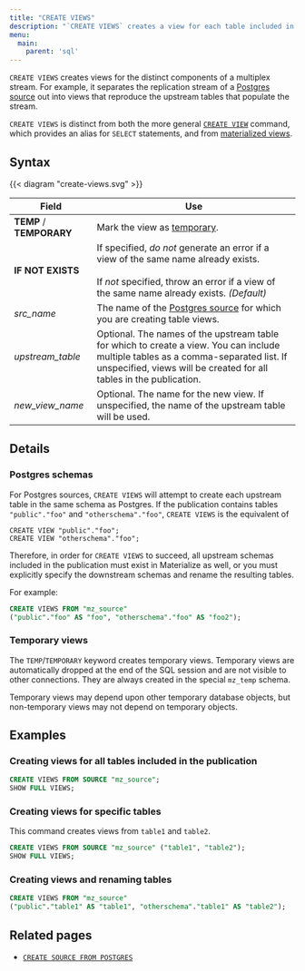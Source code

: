 ```yaml
---
title: "CREATE VIEWS"
description: "`CREATE VIEWS` creates a view for each table included in the replication stream of a Postgres source."
menu:
  main:
    parent: 'sql'
---
```


`CREATE VIEWS` creates views for the distinct components of a multiplex stream. For example, it separates the replication stream of a [Postgres source](/sql/create-source/postgres/) out into views that reproduce the upstream tables that populate the stream.

`CREATE VIEWS` is distinct from both the more general [`CREATE VIEW`](/sql/create-view/) command, which provides an alias for `SELECT` statements, and from [materialized views](/sql/create-materialized-view).

## Syntax

{{< diagram "create-views.svg" >}}

Field | Use
------|-----
**TEMP** / **TEMPORARY** | Mark the view as [temporary](#temporary-views).
**IF NOT EXISTS** | If specified, _do not_ generate an error if a view of the same name already exists. <br/><br/>If _not_ specified, throw an error if a view of the same name already exists. _(Default)_
_src_name_ | The name of the [Postgres source](/sql/create-source/postgres) for which you are creating table views.
_upstream_table_  | Optional. The names of the upstream table for which to create a view. You can include multiple tables as a comma-separated list. If unspecified, views will be created for all tables in the publication.
_new_view_name_  | Optional. The name for the new view. If unspecified, the name of the upstream table will be used.

## Details

### Postgres schemas

For Postgres sources, `CREATE VIEWS` will attempt to create each upstream table in the same schema as Postgres. If the publication contains tables` "public"."foo"` and `"otherschema"."foo"`, `CREATE VIEWS` is the equivalent of

```
CREATE VIEW "public"."foo";
CREATE VIEW "otherschema"."foo";
```

Therefore, in order for `CREATE VIEWS` to succeed, all upstream schemas included in the publication must exist in Materialize as well, or you must explicitly specify the downstream schemas and rename the resulting tables.

For example:

```sql
CREATE VIEWS FROM "mz_source"
("public"."foo" AS "foo", "otherschema"."foo" AS "foo2");
```

### Temporary views

The `TEMP`/`TEMPORARY` keyword creates temporary views. Temporary views are
automatically dropped at the end of the SQL session and are not visible to other
connections. They are always created in the special `mz_temp` schema.

Temporary views may depend upon other temporary database objects, but non-temporary
views may not depend on temporary objects.

## Examples

### Creating views for all tables included in the publication

```sql
CREATE VIEWS FROM SOURCE "mz_source";
SHOW FULL VIEWS;
```

### Creating views for specific tables

This command creates views from `table1` and `table2`.

```sql
CREATE VIEWS FROM SOURCE "mz_source" ("table1", "table2");
SHOW FULL VIEWS;
```
### Creating views and renaming tables

```sql
CREATE VIEWS FROM "mz_source"
("public"."table1" AS "table1", "otherschema"."table1" AS "table2");
```

## Related pages

- [`CREATE SOURCE FROM POSTGRES`](/sql/create-source/postgres/)
